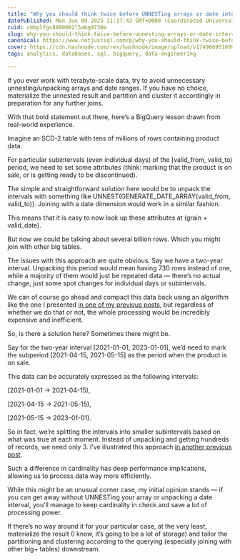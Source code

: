 ```yaml
---
title: "Why you should think twice before UNNESTing arrays or date intervals"
datePublished: Mon Jun 09 2025 21:17:43 GMT+0000 (Coordinated Universal Time)
cuid: cmbplfgs8000002l5abq9730e
slug: why-you-should-think-twice-before-unnesting-arrays-or-date-intervals
canonical: https://www.notjustsql.com/p/why-you-should-think-twice-before
cover: https://cdn.hashnode.com/res/hashnode/image/upload/v1749669518998/e83a7529-3787-4993-a114-c30602ad09d0.jpeg
tags: analytics, databases, sql, bigquery, data-engineering

---
```


If you ever work with terabyte-scale data, try to avoid unnecessary unnesting/unpacking arrays and date ranges. If you have no choice, materialize the unnested result and partition and cluster it accordingly in preparation for any further joins.

With that bold statement out there, here’s a BigQuery lesson drawn from real-world experience.

Imagine an SCD-2 table with tens of millions of rows containing product data.

For particular subintervals (even individual days) of the \[valid\_from, valid\_to) period, we need to set some attributes (think: marking that the product is on sale, or is getting ready to be discontinued).

The simple and straightforward solution here would be to unpack the intervals with something like UNNEST(GENERATE\_DATE\_ARRAY(valid\_from, valid\_to)). Joining with a date dimension would work in a similar fashion.

This means that it is easy to now look up these attributes at (grain + valid\_date).

But now we could be talking about several billion rows. Which you might join with other big tables.

The issues with this approach are quite obvious. Say we have a two-year interval. Unpacking this period would mean having 730 rows instead of one, while a majority of them would just be repeated data — there’s no actual change, just some spot changes for individual days or subintervals.

We can of course go ahead and compact this data back using an algorithm like the one I presented [in one of my previous posts](https://datawise.dev/compacting-date-intervals-in-bigquery), but regardless of whether we do that or not, the whole processing would be incredibly expensive and inefficient.

So, is there a solution here? Sometimes there might be.

Say for the two-year interval \[2021-01-01, 2023-01-01\], we’d need to mark the subperiod \[2021-04-15, 2021-05-15\] as the period when the product is on sale.

This data can be accurately expressed as the following intervals:

\[2021-01-01 → 2021-04-15),

\[2021-04-15 → 2021-05-15),

\[2021-05-15 → 2023-01-01).

So in fact, we’re splitting the intervals into smaller subintervals based on what was true at each moment. Instead of unpacking and getting hundreds of records, we need only 3. I’ve illustrated this approach [in another previous post](https://datawise.dev/practical-bigquery-joining-temporal-tables).

Such a difference in cardinality has deep performance implications, allowing us to process data way more efficiently.

While this might be an unusual corner case, my initial opinion stands — if you can get away without UNNESTing your array or unpacking a date interval, you’ll manage to keep cardinality in check and save a lot of processing power.

If there’s no way around it for your particular case, at the very least, materialize the result (I know, it’s going to be a lot of storage) and tailor the partitioning and clustering according to the querying (especially joining with other big+ tables) downstream.